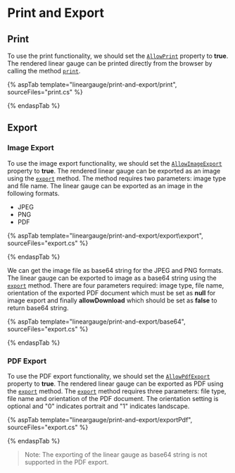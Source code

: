 # Print and Export

## Print

To use the print functionality, we should set the [`AllowPrint`](https://ej2.syncfusion.com/documentation/api/linear-gauge/#allowprint) property to **true**. The rendered linear gauge can be printed directly from the browser by calling the method [`print`](https://ej2.syncfusion.com/documentation/api/linear-gauge/#print).

{% aspTab template="lineargauge/print-and-export/print", sourceFiles="print.cs" %}

{% endaspTab %}

## Export

### Image Export

To use the image export functionality, we should set the [`AllowImageExport`](https://ej2.syncfusion.com/documentation/api/linear-gauge/#allowimageexport) property to **true**. The rendered linear gauge can be exported as an image using the [`export`](https://ej2.syncfusion.com/documentation/api/linear-gauge/#export) method. The method requires two parameters: image type and file name. The linear gauge can be exported as an image in the following formats.

* JPEG
* PNG
* PDF

{% aspTab template="lineargauge/print-and-export/export\export", sourceFiles="export.cs" %}

{% endaspTab %}

We can get the image file as base64 string for the JPEG and PNG formats. The linear gauge can be exported to image as a base64 string using the [`export`](https://ej2.syncfusion.com/documentation/api/linear-gauge/#export) method. There are four parameters required: image type, file name, orientation of the exported PDF document which must be set as **null** for image export and finally **allowDownload** which should be set as **false** to return base64 string.

{% aspTab template="lineargauge/print-and-export/base64", sourceFiles="export.cs" %}

{% endaspTab %}

### PDF Export

To use the PDF export functionality, we should set the [`AllowPdfExport`](https://ej2.syncfusion.com/documentation/api/linear-gauge/#allowpdfexport) property to **true**. The rendered linear gauge can be exported as PDF using the [`export`](https://ej2.syncfusion.com/documentation/api/linear-gauge/#export) method. The [`export`](https://ej2.syncfusion.com/documentation/api/linear-gauge/#export) method requires three parameters: file type, file name and orientation of the PDF document. The orientation setting is optional and "0" indicates portrait and "1" indicates landscape.

{% aspTab template="lineargauge/print-and-export/exportPdf", sourceFiles="export.cs" %}

{% endaspTab %}

>Note: The exporting of the linear gauge as base64 string is not supported in the PDF export.